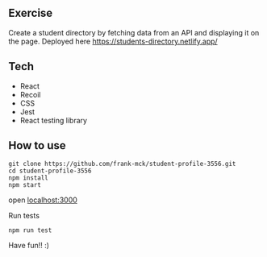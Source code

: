 ## Exercise

Create a student directory by fetching data from an API and displaying it on the page.
Deployed here https://students-directory.netlify.app/

## Tech
- React
- Recoil
- CSS
- Jest
- React testing library

## How to use

```
git clone https://github.com/frank-mck/student-profile-3556.git
cd student-profile-3556
npm install
npm start
```
open [localhost:3000](http://localhost:3000/)

Run tests

``` 
npm run test
```

Have fun!! :)
